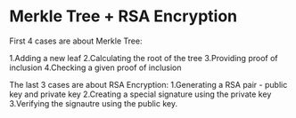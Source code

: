 # Merkle Tree + RSA Encryption
First 4 cases are about Merkle Tree:

1.Adding a new leaf 
2.Calculating the root of the tree 
3.Providing proof of inclusion
4.Checking a given proof of inclusion

The last 3 cases are about RSA Encryption:
1.Generating a RSA pair - public key and private key
2.Creating a special signature using the private key
3.Verifying the signautre using the public key.
